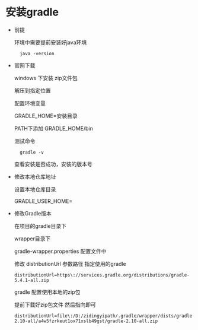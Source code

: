 # 安装gradle

- 前提

    环境中需要提前安装好java环境

        java -version

- 官网下载

    windows 下安装 zip文件包

    解压到指定位置

    配置环境变量

    GRADLE_HOME=安装目录

    PATH下添加 GRADLE_HOME/bin

    测试命令

        gradle -v

    查看安装是否成功，安装的版本号

- 修改本地仓库地址

    设置本地仓库目录

    GRADLE_USER_HOME=

- 修改Gradle版本 

    在项目的gradle目录下

    wrapper目录下

    gradle-wrapper.properties 配置文件中

    修改 distributionUrl 参数路径 指定使用的gradle
    ```properties
    distributionUrl=https\://services.gradle.org/distributions/gradle-5.4.1-all.zip
    ```

    gradle 配置使用本地的zip包

    提前下载好zip包文件 然后指向即可

    ```properties
    distributionUrl=file\:/D:/zidingyipath/.gradle/wrapper/dists/gradle-2.10-all/a4w5fzrkeut1ox71xslb49gst/gradle-2.10-all.zip
    ```